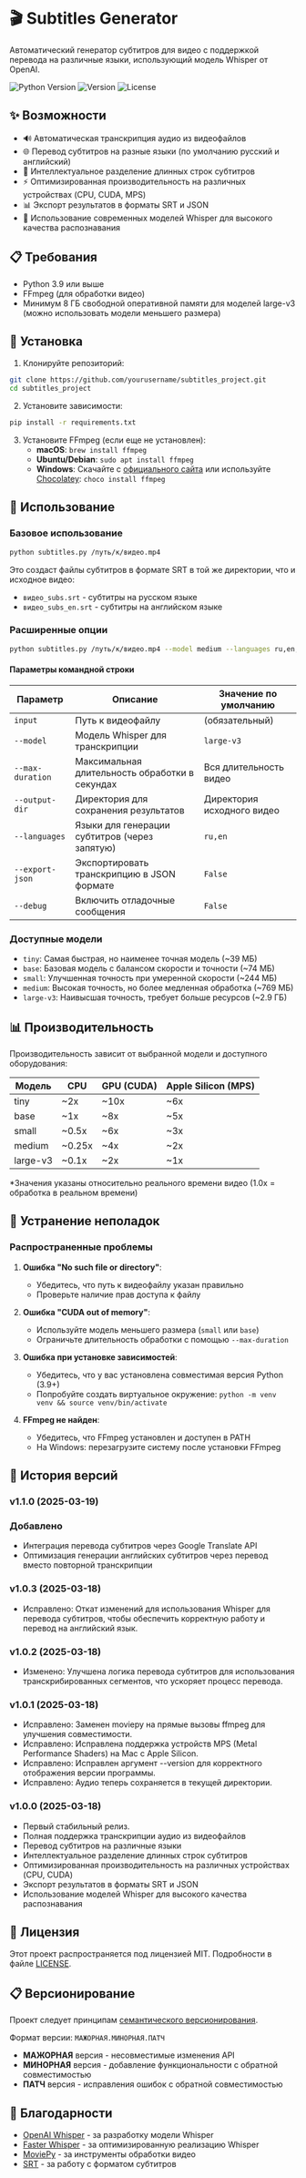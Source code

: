 # 🎬 Subtitles Generator

Автоматический генератор субтитров для видео с поддержкой перевода на различные языки, использующий модель Whisper от OpenAI.

![Python Version](https://img.shields.io/badge/python-3.8%2B-blue)
![Version](https://img.shields.io/badge/version-1.1.0-brightgreen)
![License](https://img.shields.io/badge/license-MIT-green)

## ✨ Возможности

- 🔊 Автоматическая транскрипция аудио из видеофайлов
- 🌐 Перевод субтитров на разные языки (по умолчанию русский и английский)
- 📝 Интеллектуальное разделение длинных строк субтитров
- ⚡ Оптимизированная производительность на различных устройствах (CPU, CUDA, MPS)
- 📊 Экспорт результатов в форматы SRT и JSON
- 🧠 Использование современных моделей Whisper для высокого качества распознавания

## 📋 Требования

- Python 3.9 или выше
- FFmpeg (для обработки видео)
- Минимум 8 ГБ свободной оперативной памяти для моделей large-v3 (можно использовать модели меньшего размера)

## 🚀 Установка

1. Клонируйте репозиторий:
```bash
git clone https://github.com/yourusername/subtitles_project.git
cd subtitles_project
```

2. Установите зависимости:
```bash
pip install -r requirements.txt
```

3. Установите FFmpeg (если еще не установлен):
   - **macOS**: `brew install ffmpeg`
   - **Ubuntu/Debian**: `sudo apt install ffmpeg`
   - **Windows**: Скачайте с [официального сайта](https://ffmpeg.org/download.html) или используйте [Chocolatey](https://chocolatey.org/): `choco install ffmpeg`

## 🎯 Использование

### Базовое использование

```bash
python subtitles.py /путь/к/видео.mp4
```

Это создаст файлы субтитров в формате SRT в той же директории, что и исходное видео:
- `видео_subs.srt` - субтитры на русском языке
- `видео_subs_en.srt` - субтитры на английском языке

### Расширенные опции

```bash
python subtitles.py /путь/к/видео.mp4 --model medium --languages ru,en,fr --export-json --output-dir /путь/для/сохранения
```

#### Параметры командной строки

| Параметр | Описание | Значение по умолчанию |
|----------|----------|------------------------|
| `input` | Путь к видеофайлу | (обязательный) |
| `--model` | Модель Whisper для транскрипции | `large-v3` |
| `--max-duration` | Максимальная длительность обработки в секундах | Вся длительность видео |
| `--output-dir` | Директория для сохранения результатов | Директория исходного видео |
| `--languages` | Языки для генерации субтитров (через запятую) | `ru,en` |
| `--export-json` | Экспортировать транскрипцию в JSON формате | `False` |
| `--debug` | Включить отладочные сообщения | `False` |

### Доступные модели

- `tiny`: Самая быстрая, но наименее точная модель (~39 МБ)
- `base`: Базовая модель с балансом скорости и точности (~74 МБ)
- `small`: Улучшенная точность при умеренной скорости (~244 МБ)
- `medium`: Высокая точность, но более медленная обработка (~769 МБ)
- `large-v3`: Наивысшая точность, требует больше ресурсов (~2.9 ГБ)

## 📊 Производительность

Производительность зависит от выбранной модели и доступного оборудования:

| Модель | CPU | GPU (CUDA) | Apple Silicon (MPS) |
|--------|-----|------------|---------------------|
| tiny   | ~2x | ~10x       | ~6x                 |
| base   | ~1x | ~8x        | ~5x                 |
| small  | ~0.5x | ~6x      | ~3x                 |
| medium | ~0.25x | ~4x     | ~2x                 |
| large-v3 | ~0.1x | ~2x    | ~1x                 |

*Значения указаны относительно реального времени видео (1.0x = обработка в реальном времени)

## 🔧 Устранение неполадок

### Распространенные проблемы

1. **Ошибка "No such file or directory"**:
   - Убедитесь, что путь к видеофайлу указан правильно
   - Проверьте наличие прав доступа к файлу

2. **Ошибка "CUDA out of memory"**:
   - Используйте модель меньшего размера (`small` или `base`)
   - Ограничьте длительность обработки с помощью `--max-duration`

3. **Ошибка при установке зависимостей**:
   - Убедитесь, что у вас установлена совместимая версия Python (3.9+)
   - Попробуйте создать виртуальное окружение: `python -m venv venv && source venv/bin/activate`

4. **FFmpeg не найден**:
   - Убедитесь, что FFmpeg установлен и доступен в PATH
   - На Windows: перезагрузите систему после установки FFmpeg

## 📝 История версий

### v1.1.0 (2025-03-19)
### Добавлено
- Интеграция перевода субтитров через Google Translate API
- Оптимизация генерации английских субтитров через перевод вместо повторной транскрипции

### v1.0.3 (2025-03-18)
- Исправлено: Откат изменений для использования Whisper для перевода субтитров, чтобы обеспечить корректную работу и перевод на английский язык.

### v1.0.2 (2025-03-18)
- Изменено: Улучшена логика перевода субтитров для использования транскрибированных сегментов, что ускоряет процесс перевода.

### v1.0.1 (2025-03-18)
- Исправлено: Заменен moviepy на прямые вызовы ffmpeg для улучшения совместимости.
- Исправлено: Исправлена поддержка устройств MPS (Metal Performance Shaders) на Mac с Apple Silicon.
- Исправлено: Исправлен аргумент --version для корректного отображения версии программы.
- Исправлено: Аудио теперь сохраняется в текущей директории.

### v1.0.0 (2025-03-18)
- Первый стабильный релиз.
- Полная поддержка транскрипции аудио из видеофайлов
- Перевод субтитров на различные языки
- Интеллектуальное разделение длинных строк субтитров
- Оптимизированная производительность на различных устройствах (CPU, CUDA)
- Экспорт результатов в форматы SRT и JSON
- Использование моделей Whisper для высокого качества распознавания

## 📝 Лицензия

Этот проект распространяется под лицензией MIT. Подробности в файле [LICENSE](LICENSE).

## 📋 Версионирование

Проект следует принципам [семантического версионирования](https://semver.org/lang/ru/).

Формат версии: `МАЖОРНАЯ.МИНОРНАЯ.ПАТЧ`

- **МАЖОРНАЯ** версия - несовместимые изменения API
- **МИНОРНАЯ** версия - добавление функциональности с обратной совместимостью
- **ПАТЧ** версия - исправления ошибок с обратной совместимостью

## 🙏 Благодарности

- [OpenAI Whisper](https://github.com/openai/whisper) - за разработку модели Whisper
- [Faster Whisper](https://github.com/guillaumekln/faster-whisper) - за оптимизированную реализацию Whisper
- [MoviePy](https://zulko.github.io/moviepy/) - за инструменты обработки видео
- [SRT](https://github.com/cdown/srt) - за работу с форматом субтитров
